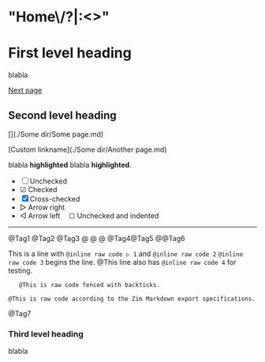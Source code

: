 # "Home\\/?|:<>"
First level heading
===================

blabla

[Next page](./subpage.md)

Second level heading
--------------------

[](./Some dir/Some page.md)

[Custom linkname](./Some dir/Another page.md)

blabla __highlighted__ blabla __highlighted__.

* ☐ Unchecked
* ☑ Checked
* ☒ Cross-checked
* ▷ Arrow right
* ◁ Arrow left
&emsp;☐ Unchecked and indented

*****

@Tag1 @Tag2 @Tag3
@ @
@
@Tag4@Tag5
@@Tag6

This is a line with `@inline raw code ▷ 1` and `@inline raw code 2`
`@inline raw code 3` begins the line.
@This line also has `@inline raw code 4` for testing.

```
   @This is raw code fenced with backticks.
```

	@This is raw code according to the Zim Markdown export specifications.
@Tag7

### Third level heading

blabla

